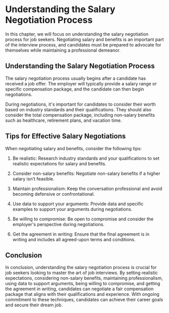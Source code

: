 Understanding the Salary Negotiation Process
=========================================================================================

In this chapter, we will focus on understanding the salary negotiation process for job seekers. Negotiating salary and benefits is an important part of the interview process, and candidates must be prepared to advocate for themselves while maintaining a professional demeanor.

Understanding the Salary Negotiation Process
--------------------------------------------

The salary negotiation process usually begins after a candidate has received a job offer. The employer will typically provide a salary range or specific compensation package, and the candidate can then begin negotiations.

During negotiations, it's important for candidates to consider their worth based on industry standards and their qualifications. They should also consider the total compensation package, including non-salary benefits such as healthcare, retirement plans, and vacation time.

Tips for Effective Salary Negotiations
--------------------------------------

When negotiating salary and benefits, consider the following tips:

1. Be realistic: Research industry standards and your qualifications to set realistic expectations for salary and benefits.

2. Consider non-salary benefits: Negotiate non-salary benefits if a higher salary isn't feasible.

3. Maintain professionalism: Keep the conversation professional and avoid becoming defensive or confrontational.

4. Use data to support your arguments: Provide data and specific examples to support your arguments during negotiations.

5. Be willing to compromise: Be open to compromise and consider the employer's perspective during negotiations.

6. Get the agreement in writing: Ensure that the final agreement is in writing and includes all agreed-upon terms and conditions.

Conclusion
----------

In conclusion, understanding the salary negotiation process is crucial for job seekers looking to master the art of job interviews. By setting realistic expectations, considering non-salary benefits, maintaining professionalism, using data to support arguments, being willing to compromise, and getting the agreement in writing, candidates can negotiate a fair compensation package that aligns with their qualifications and experience. With ongoing commitment to these techniques, candidates can achieve their career goals and secure their dream job.
